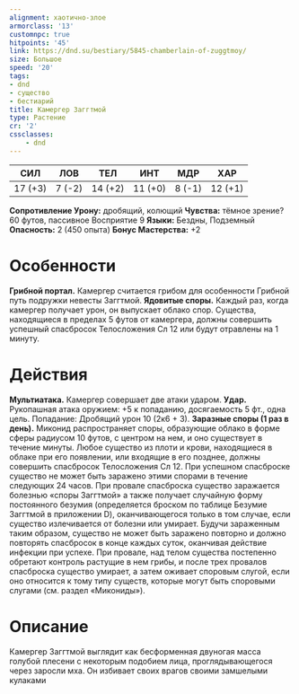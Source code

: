 ```yaml
---
alignment: хаотично-злое
armorclass: '13'
customnpc: true
hitpoints: '45'
link: https://dnd.su/bestiary/5845-chamberlain-of-zuggtmoy/
size: Большое
speed: '20'
tags:
- dnd
- существо
- бестиарий
title: Камергер Заггтмой
type: Растение
cr: '2'
cssclasses:
    - dnd
---
```



| СИЛ | ЛОВ | ТЕЛ | ИНТ | МДР | ХАР |
|---|---|---|---|---|---|
| 17 (+3) | 7 (-2) | 14 (+2) | 11 (+0) | 8 (-1) | 12 (+1) |
**Сопротивление Урону:** дробящий, колющий
**Чувства:** тёмное зрение? 60 футов, пассивное Восприятие 9
**Языки:** Бездны, Подземный
**Опасность:** 2 (450 опыта)
**Бонус Мастерства:** +2


# Особенности
**Грибной портал.** Камергер считается грибом для особенности Грибной путь подружки невесты Заггтмой.
**Ядовитые споры.** Каждый раз, когда камергер получает урон, он выпускает облако спор. Существа, находящиеся в пределах 5 футов от камергера, должны совершить успешный спасбросок Телосложения Сл 12 или будут отравлены на 1 минуту.


# Действия
**Мультиатака.** Камергер совершает две атаки ударом.
**Удар.** Рукопашная атака оружием: +5 к попаданию, досягаемость 5 фт., одна цель. Попадание: Дробящий урон 10 (2к6 + 3).
**Заразные споры (1 раз в день).** Миконид распространяет споры, образующие облако в форме сферы радиусом 10 футов, с центром на нем, и оно существует в течение минуты. Любое существо из плоти и крови, находящиеся в облаке при его появлении, или входящие в его позднее, должны совершить спасбросок Телосложения Сл 12. При успешном спасброске существо не может быть заражено этими спорами в течение следующих 24 часов. При провале спасброска существо заражается болезнью «споры Заггтмой» а также получает случайную форму постоянного безумия (определяется броском по таблице Безумие Заггтмой в приложении D), оканчивающегося только в том случае, если существо излечивается от болезни или умирает. Будучи зараженным таким образом, существо не может быть заражено повторно и должно повторять спасбросок в конце каждых суток, оканчивая действие инфекции при успехе. При провале, над телом существа постепенно обретают контроль растущие в нем грибы, и после трех провалов спасброска существо умирает, а затем оживает споровым слугой, если оно относится к тому типу существ, которые могут быть споровыми слугами (см. раздел «Микониды»).


# Описание
Камергер Заггтмой выглядит как бесформенная двуногая масса голубой плесени с некоторым подобием лица, проглядывающегося через заросли мха. Он избивает своих врагов своими замшелыми кулаками